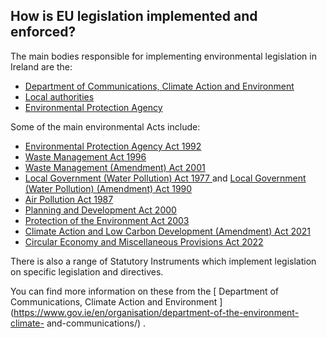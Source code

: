 ##  How is EU legislation implemented and enforced?

The main bodies responsible for implementing environmental legislation in
Ireland are the:

  * [ Department of Communications, Climate Action and Environment ](http://www.dccae.gov.ie/en-ie/Pages/home.aspx)
  * [ Local authorities ](/en/government-in-ireland/how-government-works/local-and-regional-government/functions-of-local-authorities/)
  * [ Environmental Protection Agency ](https://www.epa.ie/)

Some of the main environmental Acts include:

  * [ Environmental Protection Agency Act 1992 ](http://www.irishstatutebook.ie/1992/en/act/pub/0007/index.html)
  * [ Waste Management Act 1996 ](http://www.irishstatutebook.ie/1996/en/act/pub/0010/index.html)
  * [ Waste Management (Amendment) Act 2001 ](http://www.irishstatutebook.ie/2001/en/act/pub/0036/index.html)
  * [ Local Government (Water Pollution) Act 1977 ](http://www.irishstatutebook.ie/1977/en/act/pub/0001/index.html) and [ Local Government (Water Pollution) (Amendment) Act 1990 ](http://www.irishstatutebook.ie/1990/en/act/pub/0021/index.html)
  * [ Air Pollution Act 1987 ](http://www.irishstatutebook.ie/1987/en/act/pub/0006/index.html)
  * [ Planning and Development Act 2000 ](http://www.irishstatutebook.ie/2000/en/act/pub/0030/index.html)
  * [ Protection of the Environment Act 2003 ](http://www.irishstatutebook.ie/2003/en/act/pub/0027/index.html)
  * [ Climate Action and Low Carbon Development (Amendment) Act 2021 ](https://www.irishstatutebook.ie/eli/2021/act/32/section/15/enacted/en/html)
  * [ Circular Economy and Miscellaneous Provisions Act 2022 ](https://www.irishstatutebook.ie/eli/2022/act/26/enacted/en/html)

There is also a range of Statutory Instruments which implement legislation on
specific legislation and directives.

You can find more information on these from the [ Department of
Communications, Climate Action and Environment
](https://www.gov.ie/en/organisation/department-of-the-environment-climate-
and-communications/) .
